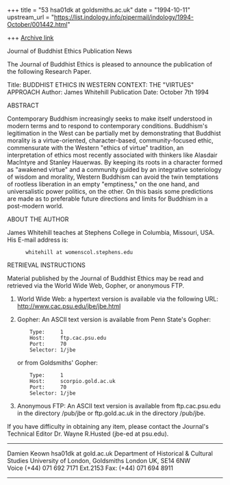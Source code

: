 +++
title = "53 hsa01dk at goldsmiths.ac.uk"
date = "1994-10-11"
upstream_url = "https://list.indology.info/pipermail/indology/1994-October/001442.html"

+++
[Archive link](https://list.indology.info/pipermail/indology/1994-October/001442.html)

Journal of Buddhist Ethics Publication News

The Journal of Buddhist Ethics is pleased to announce the
publication of the following Research Paper.

Title: BUDDHIST ETHICS IN WESTERN CONTEXT: THE "VIRTUES" APPROACH
Author: James Whitehill
Publication Date: October 7th 1994

ABSTRACT

Contemporary Buddhism increasingly seeks to make itself understood
in modern terms and to respond to contemporary conditions.
Buddhism's legitimation in the West can be partially met by
demonstrating that Buddhist morality is a virtue-oriented,
character-based, community-focused ethic, commensurate with the
Western "ethics of virtue" tradition, an interpretation of ethics
most recently associated with thinkers like Alasdair MacIntyre and
Stanley Hauerwas. By keeping its roots in a character formed as
"awakened virtue" and a community guided by an integrative
soteriology of wisdom and morality, Western Buddhism can avoid the
twin temptations of rootless liberation in an empty "emptiness," on
the one hand, and universalistic power politics, on the other. On
this basis some predictions are made as to preferable future
directions and limits for Buddhism in a post-modern world.

ABOUT THE AUTHOR

James Whitehill teaches at Stephens College in Columbia, Missouri,
USA. His E-mail address is:

          whitehill at womenscol.stephens.edu

RETRIEVAL INSTRUCTIONS

Material published by the Journal of Buddhist Ethics may be read
and retrieved via the World Wide Web, Gopher, or anonymous FTP.

1) World Wide Web: a hypertext version is available via the
following URL: http://www.cac.psu.edu/jbe/jbe.html

2) Gopher: An ASCII text version is available from Penn State's Gopher:

           Type:     1
           Host:     ftp.cac.psu.edu
           Port:     70
           Selector: 1/jbe

   or from Goldsmiths' Gopher:

           Type:     1
           Host:     scorpio.gold.ac.uk
           Port:     70
           Selector: 1/jbe

3) Anonymous FTP: An ASCII text version is available from
ftp.cac.psu.edu in the directory /pub/jbe or ftp.gold.ac.uk in the
directory /pub/jbe.

If you have difficulty in obtaining any item, please contact the
Journal's Technical Editor Dr. Wayne R.Husted (jbe-ed at psu.edu).

*************************************************
Damien Keown hsa01dk at gold.ac.uk
Department of Historical & Cultural Studies
University of London, Goldsmiths
London UK, SE14 6NW                                                    
Voice (+44)  071 692 7171 Ext.2153
Fax:   (+44)  071 694 8911
*************************************************






